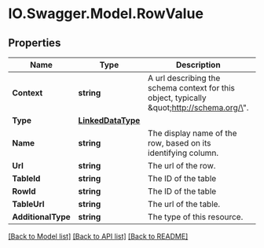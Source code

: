 # IO.Swagger.Model.RowValue
## Properties

Name | Type | Description | Notes
------------ | ------------- | ------------- | -------------
**Context** | **string** | A url describing the schema context for this object, typically \&quot;http://schema.org/\&quot;. | 
**Type** | [**LinkedDataType**](LinkedDataType.md) |  | 
**Name** | **string** | The display name of the row, based on its identifying column. | 
**Url** | **string** | The url of the row. | 
**TableId** | **string** | The ID of the table | 
**RowId** | **string** | The ID of the table | 
**TableUrl** | **string** | The url of the table. | 
**AdditionalType** | **string** | The type of this resource. | 

[[Back to Model list]](../README.md#documentation-for-models) [[Back to API list]](../README.md#documentation-for-api-endpoints) [[Back to README]](../README.md)

